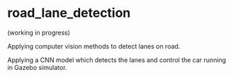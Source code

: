 # road_lane_detection
(working in progress)

Applying computer vision methods to detect lanes on road.
 
Applying a CNN model which detects the lanes and control the car running in Gazebo simulator. 

